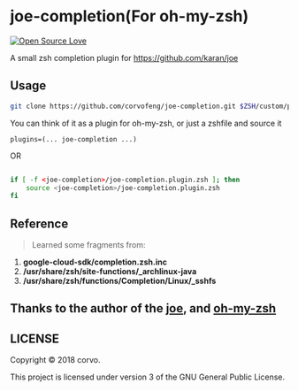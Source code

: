 # joe-completion(For oh-my-zsh)

[![Open Source Love](https://badges.frapsoft.com/os/v1/open-source.svg?v=103)](https://github.com/ellerbrock/open-source-badge/)

 A small zsh completion plugin for https://github.com/karan/joe

## Usage

```bash
git clone https://github.com/corvofeng/joe-completion.git $ZSH/custom/plugins/joe-completion
```

You can think of it as a plugin for oh-my-zsh, or just a zshfile and source it

`plugins=(... joe-completion ...)`

OR

```bash

if [ -f <joe-completion>/joe-completion.plugin.zsh ]; then
    source <joe-completion>/joe-completion.plugin.zsh
fi
```

## Reference

> Learned some fragments from:

   1. **google-cloud-sdk/completion.zsh.inc**
   2. **/usr/share/zsh/site-functions/_archlinux-java**
   3. **/usr/share/zsh/functions/Completion/Linux/_sshfs**


## Thanks to the author of the [joe][joe], and [oh-my-zsh][oh-my-zsh]

[joe]: https://github.com/karan/joe
[oh-my-zsh]: https://github.com/robbyrussell/oh-my-zsh


## LICENSE

Copyright © 2018 corvo.

This project is licensed under version 3 of the GNU General Public License.

